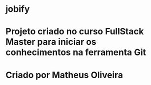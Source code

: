# jobify
# Projeto criado no curso FullStack Master para iniciar os conhecimentos na ferramenta Git
# Criado por Matheus Oliveira

